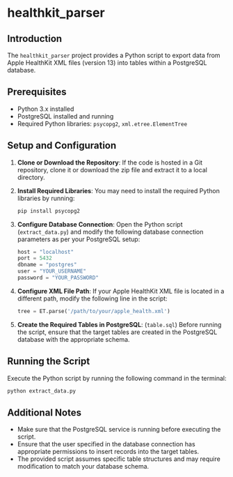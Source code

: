 # healthkit_parser

## Introduction

The `healthkit_parser` project provides a Python script to export data from Apple HealthKit XML files (version 13) into tables within a PostgreSQL database.

## Prerequisites

- Python 3.x installed
- PostgreSQL installed and running
- Required Python libraries: `psycopg2`, `xml.etree.ElementTree`

## Setup and Configuration

1. **Clone or Download the Repository**: If the code is hosted in a Git repository, clone it or download the zip file and extract it to a local directory.

2. **Install Required Libraries**: You may need to install the required Python libraries by running:

   ```bash
   pip install psycopg2
   ```

3. **Configure Database Connection**: Open the Python script (`extract_data.py`) and modify the following database connection parameters as per your PostgreSQL setup:

   ```python
   host = "localhost"
   port = 5432
   dbname = "postgres"
   user = "YOUR_USERNAME"
   password = "YOUR_PASSWORD"
   ```

4. **Configure XML File Path**: If your Apple HealthKit XML file is located in a different path, modify the following line in the script:

   ```python
   tree = ET.parse('/path/to/your/apple_health.xml')
   ```

5. **Create the Required Tables in PostgreSQL**: (`table.sql`) Before running the script, ensure that the target tables are created in the PostgreSQL database with the appropriate schema.

## Running the Script

Execute the Python script by running the following command in the terminal:

```bash
python extract_data.py
```

## Additional Notes

- Make sure that the PostgreSQL service is running before executing the script.
- Ensure that the user specified in the database connection has appropriate permissions to insert records into the target tables.
- The provided script assumes specific table structures and may require modification to match your database schema.

